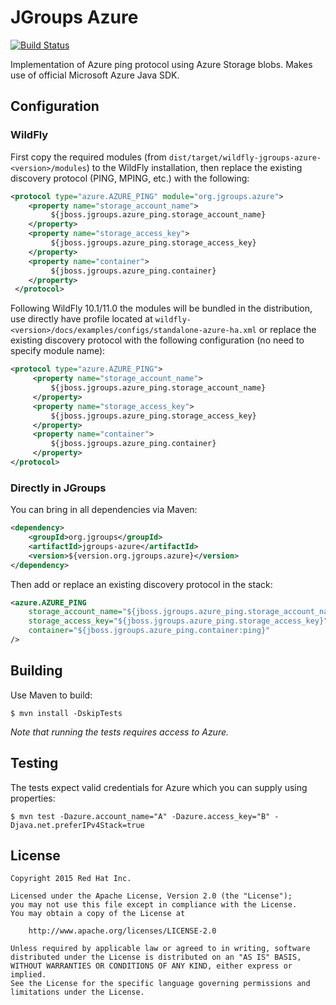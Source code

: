 # JGroups Azure

[![Build Status](https://travis-ci.org/rhusar/jgroups-azure.svg?branch=master)](https://travis-ci.org/rhusar/jgroups-azure)

Implementation of Azure ping protocol using Azure Storage blobs. Makes use of official Microsoft
Azure Java SDK.

## Configuration

### WildFly

First copy the required modules (from `dist/target/wildfly-jgroups-azure-<version>/modules`) to the WildFly installation,
then replace the existing discovery protocol (PING, MPING, etc.) with the following:

```xml
<protocol type="azure.AZURE_PING" module="org.jgroups.azure">
    <property name="storage_account_name">
         ${jboss.jgroups.azure_ping.storage_account_name}
    </property>
    <property name="storage_access_key">
         ${jboss.jgroups.azure_ping.storage_access_key}
    </property>
    <property name="container">
         ${jboss.jgroups.azure_ping.container}
    </property>
 </protocol>
```

Following WildFly 10.1/11.0 the modules will be bundled in the distribution, use directly have profile located at
`wildfly-<version>/docs/examples/configs/standalone-azure-ha.xml` or replace the existing discovery protocol with
the following configuration (no need to specify module name):

```xml
<protocol type="azure.AZURE_PING">
     <property name="storage_account_name">
         ${jboss.jgroups.azure_ping.storage_account_name}
     </property>
     <property name="storage_access_key">
         ${jboss.jgroups.azure_ping.storage_access_key}
     </property>
     <property name="container">
         ${jboss.jgroups.azure_ping.container}
     </property>
</protocol>
```

### Directly in JGroups

You can bring in all dependencies via Maven:

```xml
<dependency>
    <groupId>org.jgroups</groupId>
    <artifactId>jgroups-azure</artifactId>
    <version>${version.org.jgroups.azure}</version>
</dependency>
```

Then add or replace an existing discovery protocol in the stack:

```xml
<azure.AZURE_PING
	storage_account_name="${jboss.jgroups.azure_ping.storage_account_name}"
	storage_access_key="${jboss.jgroups.azure_ping.storage_access_key}"
	container="${jboss.jgroups.azure_ping.container:ping}"
/>
```

## Building

Use Maven to build:

    $ mvn install -DskipTests

_Note that running the tests requires access to Azure._


## Testing

The tests expect valid credentials for Azure which you can supply using properties:

    $ mvn test -Dazure.account_name="A" -Dazure.access_key="B" -Djava.net.preferIPv4Stack=true



## License

    Copyright 2015 Red Hat Inc.

    Licensed under the Apache License, Version 2.0 (the "License");
    you may not use this file except in compliance with the License.
    You may obtain a copy of the License at

        http://www.apache.org/licenses/LICENSE-2.0

    Unless required by applicable law or agreed to in writing, software
    distributed under the License is distributed on an "AS IS" BASIS,
    WITHOUT WARRANTIES OR CONDITIONS OF ANY KIND, either express or implied.
    See the License for the specific language governing permissions and
    limitations under the License.

